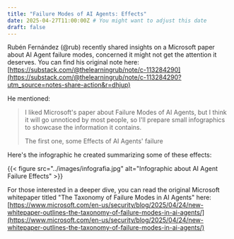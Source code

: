 ```yaml
---
title: "Failure Modes of AI Agents: Effects"
date: 2025-04-27T11:00:00Z # You might want to adjust this date
draft: false
---
```


Rubén Fernández (@rub) recently shared insights on a Microsoft paper about AI Agent failure modes, concerned it might not get the attention it deserves. You can find his original note here: [https://substack.com/@thelearningrub/note/c-113284290](https://substack.com/@thelearningrub/note/c-113284290?utm_source=notes-share-action&r=dhjup)

He mentioned:

> I liked Microsoft's paper about Failure Modes of AI Agents, but I think it will go unnoticed by most people, so I'll prepare small infographics to showcase the information it contains.
> 
> The first one, some Effects of AI Agents' failure

Here's the infographic he created summarizing some of these effects:

{{< figure src="../images/infografia.jpg" alt="Infographic about AI Agent Failure Effects" >}}

For those interested in a deeper dive, you can read the original Microsoft whitepaper titled "The Taxonomy of Failure Modes in AI Agents" here: [https://www.microsoft.com/en-us/security/blog/2025/04/24/new-whitepaper-outlines-the-taxonomy-of-failure-modes-in-ai-agents/](https://www.microsoft.com/en-us/security/blog/2025/04/24/new-whitepaper-outlines-the-taxonomy-of-failure-modes-in-ai-agents/)
